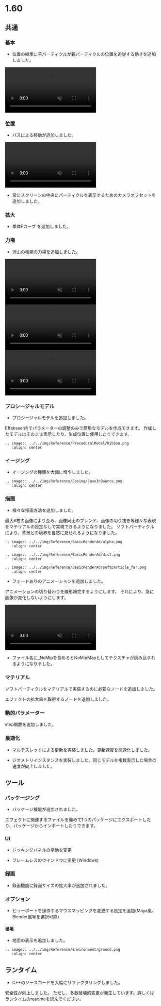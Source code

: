 # 1.60

## 共通

### 基本

- 位置の継承に子パーティクルが親パーティクルの位置を追従する動きを追加しました。

<div class="video_center"><video autoplay loop="true" muted="true" src="../../movies/Reference/BasicRenderSettings/FollowParent.mp4"/></div>

### 位置

- パスによる移動が追加しました。

<div class="video_center"><video autoplay loop="true" muted="true" src="../../movies/Reference/Location/NURBS-Curve.mp4"/></div>

- 常にスクリーンの中央にパーティクルを表示するためのカメラオフセットを追加しました。

### 拡大

- 単体Fカーブ を追加しました。

### 力場

- 沢山の種類の力場を追加しました。

<div class="video_center"><video autoplay loop="true" muted="true" src="../../movies/Reference/LocalForceField/Force.mp4"/></div>

<div class="video_center"><video autoplay loop="true" muted="true" src="../../movies/Reference/LocalForceField/Wind.mp4"/></div>

<div class="video_center"><video autoplay loop="true" muted="true" src="../../movies/Reference/LocalForceField/Vortex.mp4"/></div>

### プロシージャルモデル

- プロシージャルモデルを追加しました。

Effekseer内でパラメーターの調整のみで簡単なモデルを作成できます。
作成したモデルはそのまま表示したり、生成位置に使用したりできます。

```eval_rst
.. image:: ../../img/Reference/ProceduralModel/Ribbon.png
   :align: center
```

### イージング

- イージングの種類を大幅に増やしました。

```eval_rst
.. image:: ../../img/Reference/Easing/EaseInBounce.png
   :align: center
```

### 描画

- 様々な描画方法を追加しました。

最大6枚の画像により歪み、画像同士のブレンド、画像の切り抜き等様々な表現をマテリアルの設定なしで実現できるようになりました。
ソフトパーティクルにより、背景との境界を自然に見せれるようになりました。


```eval_rst
.. image:: ../../img/Reference/BasicRenderAd/alpha.png
   :align: center
```

```eval_rst
.. image:: ../../img/Reference/BasicRenderAd/dist.png
   :align: center
```

```eval_rst
.. image:: ../../img/Reference/BasicRenderAd/softparticle_far.png
   :align: center
```

- フェードありのアニメーションを追加しました。

アニメーションの切り替わりを線形補完するようにします。
それにより、急に画像が変化しないようにします。

<div class="video_center"><video autoplay loop="true" muted="true" src="../../movies/Reference/BasicRenderSettings/Flip_Lerp.mp4"/></div>

- ファイル名に_NoMipを含めるとNoMipMapとしてテクスチャが読み込まれるようになりました。

### マテリアル

ソフトパーティクルをマテリアルで実装するのに必要なノードを追加しました。

エフェクトの拡大率を取得するノードを追加しました。

### 動的パラメーター

step関数を追加しました。

### 最適化

- マルチスレッドによる更新を実装しました。更新速度を高速化しました。

- ジオメトリインスタンスを実装しました。同じモデルを複数表示した場合の速度が向上しました。

## ツール

### パッケージング

- パッケージ機能が追加されました。

エフェクトに関連するファイルを纏めて1つのパッケージにエクスポートしたり、パッケージからインポートしたりできます。

### UI

- ドッキングパネルの挙動を変更

- フレームレスのウインドウに変更 (Windows)

### 録画

- 録画機能に録画サイズの拡大率が追加されました。

### オプション

- ビューポートを操作するマウスマッピングを変更する設定を追加(Maya風、Blender風等を選択可能)

#### 環境

- 地面の表示を追加しました。

```eval_rst
.. image:: ../../img/Reference/Environment/ground.png
   :align: center
```

## ランタイム

- C++のソースコードを大幅にリファクタリングしました。

安全性が向上しました。
ただし、多数破壊的変更が発生しています。詳しくはランタイムのreadmeを読んでください。
